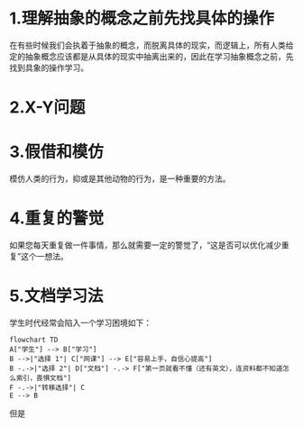 # 1.理解抽象的概念之前先找具体的操作

在有些时候我们会执着于抽象的概念，而脱离具体的现实，而逻辑上，所有人类给定的抽象概念应该都是从具体的现实中抽离出来的，因此在学习抽象概念之前，先找到具象的操作学习。

# 2.X-Y问题



# 3.假借和模仿

模仿人类的行为，抑或是其他动物的行为，是一种重要的方法。

# 4.重复的警觉

如果您每天重复做一件事情，那么就需要一定的警觉了，“这是否可以优化减少重复”这个一想法。

# 5.文档学习法

学生时代经常会陷入一个学习困境如下：

```mermaid
flowchart TD
A["学生"] --> B["学习"]
B -->|"选择 1"| C["网课"] --> E["容易上手，自信心提高"]
B -.->|"选择 2"| D["文档"] -.-> F["第一页就看不懂（还有英文），连资料都不知道怎么索引，畏惧文档"]
F -.->|"转移选择"| C
E --> B
```

但是
